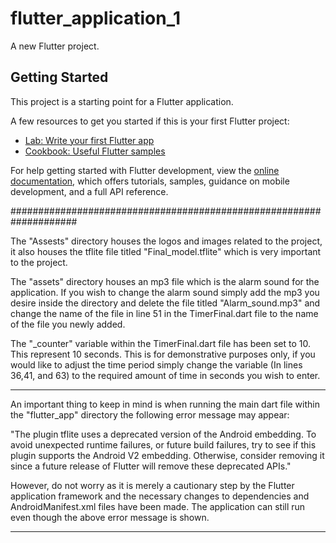 # flutter_application_1

A new Flutter project.

## Getting Started

This project is a starting point for a Flutter application.

A few resources to get you started if this is your first Flutter project:

- [Lab: Write your first Flutter app](https://docs.flutter.dev/get-started/codelab)
- [Cookbook: Useful Flutter samples](https://docs.flutter.dev/cookbook)

For help getting started with Flutter development, view the
[online documentation](https://docs.flutter.dev/), which offers tutorials,
samples, guidance on mobile development, and a full API reference.

####################################################################

The "Assests" directory houses the logos and images related to the project, it also houses the tflite
file titled "Final_model.tflite" which is very important to the project.

The "assets" directory houses an mp3 file which is the alarm sound for the application. If you wish to
change the alarm sound simply add the mp3 you desire inside the directory and delete the file titled
"Alarm_sound.mp3" and change the name of the file in line 51 in the TimerFinal.dart file to the name
of the file you newly added.

The "_counter" variable within the TimerFinal.dart file has been set to 10. This represent 10 seconds. This is
for demonstrative purposes only, if you would like to adjust the time period simply change the variable (In lines 36,41, and  63) to the required
amount of time in seconds you wish to enter.

**************************************************************************************************************************************************
An important thing to keep in mind is when running the main dart file within the "flutter_app" directory
the following error message may appear:

"The plugin tflite uses a deprecated version of the Android embedding. To avoid unexpected runtime 
failures, or future build failures, try to see if this plugin supports the Android V2 embedding. 
Otherwise, consider removing it since a future release of Flutter will remove these deprecated APIs."

However, do not worry as it is merely a cautionary step by the Flutter application framework and the
necessary changes to dependencies and AndroidManifest.xml files have been made. The application can 
still run even though the above error message is shown.

**************************************************************************************************************************************************
